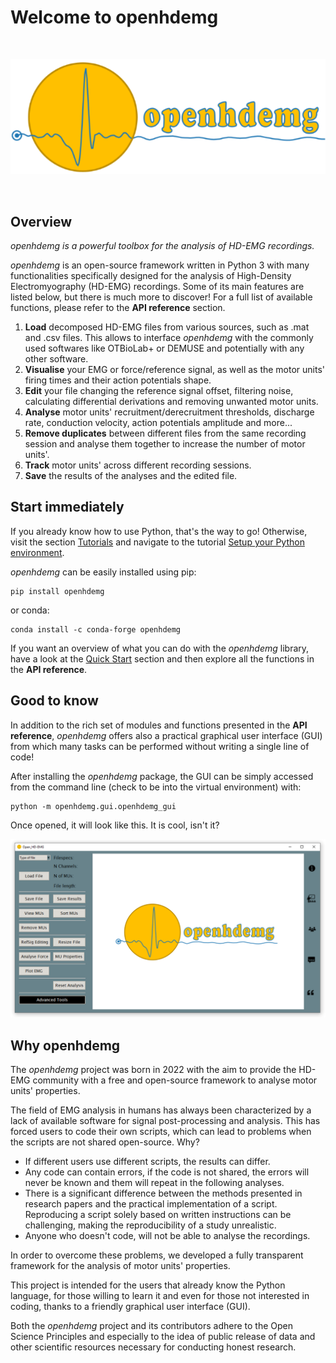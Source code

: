 # Welcome to openhdemg
<br/>

![banner logo](md_graphics/Index/Banner_Logo.png)

<br/>

## Overview

*openhdemg is a powerful toolbox for the analysis of HD-EMG recordings.*

*openhdemg* is an open-source framework written in Python 3 with many
functionalities specifically designed for the analysis of High-Density
Electromyography (HD-EMG) recordings.
Some of its main features are listed below, but there is much more to
discover! For a full list of available functions, please refer to the
**API reference** section.

1. **Load** decomposed HD-EMG files from various sources, such as .mat and
.csv files. This allows to interface *openhdemg* with the commonly used
softwares like OTBioLab+ or DEMUSE and potentially with any other software.
2. **Visualise** your EMG or force/reference signal, as well as the motor
units' firing times and their action potentials shape.
3. **Edit** your file changing the reference signal offset, filtering noise,
calculating differential derivations and removing unwanted motor units.
4. **Analyse** motor units' recruitment/derecruitment thresholds, discharge
rate, conduction velocity, action potentials amplitude and more...
5. **Remove duplicates** between different files from the same recording
session and analyse them together to increase the number of motor units'.
6. **Track** motor units' across different recording sessions.
7. **Save** the results of the analyses and the edited file.

## Start immediately
If you already know how to use Python, that's the way to go!
Otherwise, visit the section [Tutorials](Tutorials.md) and navigate to the
tutorial
[Setup your Python environment](Tutorials.md#setup-your-python-environment).

*openhdemg* can be easily installed using pip:

```shell
pip install openhdemg
```

or conda:

```shell
conda install -c conda-forge openhdemg
```

If you want an overview of what you can do with the *openhdemg* library, have
a look at the [Quick Start](Quick-Start.md) section and then explore all the
functions in the **API reference**.

## Good to know
In addition to the rich set of modules and functions presented in the
**API reference**, *openhdemg* offers also a practical graphical user interface
(GUI) from which many tasks can be performed without writing a single line of
code!

After installing the *openhdemg* package, the GUI can be simply accessed from
the command line (check to be into the virtual environment) with:

```shell
python -m openhdemg.gui.openhdemg_gui
```

Once opened, it will look like this. It is cool, isn't it?

![gui_preview](md_graphics/Index/GUI_Preview.png)

## Why openhdemg
The *openhdemg* project was born in 2022 with the aim to provide the HD-EMG
community with a free and open-source framework to analyse motor units'
properties.

The field of EMG analysis in humans has always been characterized by a lack of
available software for signal post-processing and analysis. This has forced
users to code their own scripts, which can lead to problems when the scripts
are not shared open-source. Why?

- If different users use different scripts, the results can differ.
- Any code can contain errors, if the code is not shared, the errors will
never be known and them will repeat in the following analyses.
- There is a significant difference between the methods presented in research
papers and the practical implementation of a script. Reproducing a script
solely based on written instructions can be challenging, making the
reproducibility of a study unrealistic.
- Anyone who doesn't code, will not be able to analyse the recordings.

In order to overcome these problems, we developed a fully transparent
framework for the analysis of motor units' properties.

This project is intended for the users that already know the Python language,
for those willing to learn it and even for those not interested in coding,
thanks to a friendly graphical user interface (GUI).

Both the *openhdemg* project and its contributors adhere to the
Open Science Principles and especially to the idea of public release 
of data and other scientific resources necessary for conducting honest
research.
